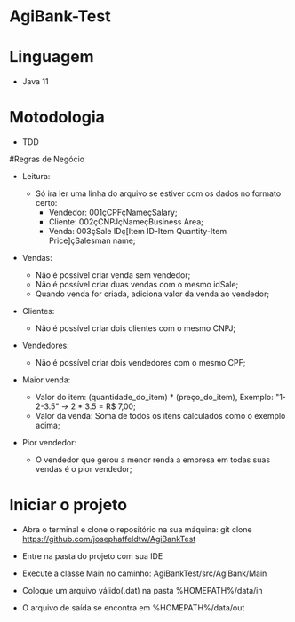 # AgiBank-Test

# Linguagem
- Java 11

# Motodologia
- TDD

#Regras de Negócio
- Leitura:
    - Só ira ler uma linha do arquivo se estiver com os dados no formato certo:
        - Vendedor: 001çCPFçNameçSalary;
        - Cliente: 002çCNPJçNameçBusiness Area;
        - Venda: 003çSale IDç[Item ID-Item Quantity-Item Price]çSalesman name;
       
        
- Vendas:
    - Não é possível criar venda sem vendedor;
    - Não é possível criar duas vendas com o mesmo idSale;
    - Quando venda for criada, adiciona valor da venda ao vendedor;
    
    
- Clientes:
    - Não é possível criar dois clientes com o mesmo CNPJ;
   
    
- Vendedores:
    - Não é possível criar dois vendedores com o mesmo CPF;


- Maior venda: 
    - Valor do item: (quantidade_do_item) * (preço_do_item), Exemplo: "1-2-3.5" -> 2 * 3.5 = R$ 7,00;
    - Valor da venda: Soma de todos os itens calculados como o exemplo acima;
   
    
- Pior vendedor:
    - O vendedor que gerou a menor renda a empresa em todas suas vendas é o pior vendedor;

# Iniciar o projeto
- Abra o terminal e clone o repositório na sua máquina:
  git clone https://github.com/josephaffeldtw/AgiBankTest

- Entre na pasta do projeto com sua IDE
- Execute a classe Main no caminho: AgiBankTest/src/AgiBank/Main
- Coloque um arquivo válido(.dat) na pasta %HOMEPATH%/data/in

- O arquivo de saída se encontra em %HOMEPATH%/data/out

